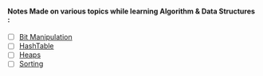 #### Notes Made on various topics while learning Algorithm & Data Structures :
- [ ] [Bit Manipulation](https://github.com/adhikariaman01/BookmarkSiteList/tree/master/MyBookmarkedLink/Java/BitManipulation)
- [ ] [HashTable](https://github.com/adhikariaman01/BookmarkSiteList/blob/master/MyBookmarkedLink/Multiple/AlgorithmsStudy/Notes/hashtable.md)
- [ ] [Heaps](https://github.com/adhikariaman01/BookmarkSiteList/blob/master/MyBookmarkedLink/Multiple/AlgorithmsStudy/Notes/Heaps.md)
 - [ ] [Sorting](https://github.com/adhikariaman01/BookmarkSiteList/blob/master/MyBookmarkedLink/Multiple/AlgorithmsStudy/Notes/Sorting.md)
